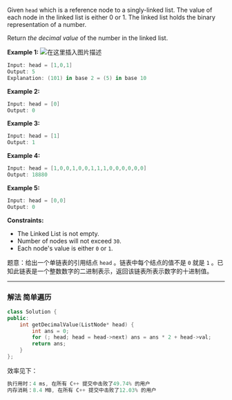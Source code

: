 

Given `head` which is a reference node to a singly-linked list. The value of each node in the linked list is either 0 or 1. The linked list holds the binary representation of a number.

Return *the decimal value* of the number in the linked list.

 

**Example 1:**
![在这里插入图片描述](https://img-blog.csdnimg.cn/20201111230152199.png#pic_center)

```swift
Input: head = [1,0,1]
Output: 5
Explanation: (101) in base 2 = (5) in base 10
```

**Example 2:**

```swift
Input: head = [0]
Output: 0
```

**Example 3:**

```swift
Input: head = [1]
Output: 1
```

**Example 4:**

```swift
Input: head = [1,0,0,1,0,0,1,1,1,0,0,0,0,0,0]
Output: 18880
```

**Example 5:**

```swift
Input: head = [0,0]
Output: 0
```

 

**Constraints:**
- The Linked List is not empty.
 - Number of nodes will not exceed `30`.
 - Each node's value is either `0` or `1`.

题意：给出一个单链表的引用结点 `head` 。链表中每个结点的值不是 `0` 就是 `1` 。已知此链表是一个整数数字的二进制表示，返回该链表所表示数字的十进制值。

---
### 解法 简单遍历
```cpp
class Solution {
public:
    int getDecimalValue(ListNode* head) {
        int ans = 0;
        for (; head; head = head->next) ans = ans * 2 + head->val;
        return ans;
    }
};
```
效率见下：
```cpp
执行用时：4 ms, 在所有 C++ 提交中击败了49.74% 的用户
内存消耗：8.4 MB, 在所有 C++ 提交中击败了12.03% 的用户
```

 
